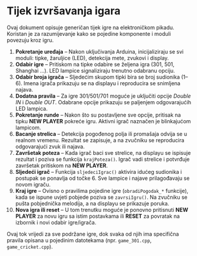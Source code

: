 # Tijek izvršavanja igara

Ovaj dokument opisuje generičan tijek igre na elektroničkom pikadu. Koristan je za razumijevanje kako se pojedine komponente i moduli povezuju kroz igru.

1. **Pokretanje uređaja** – Nakon uključivanja Arduina, inicijaliziraju se svi moduli: tipke, žaruljice (LED), detekcija mete, zvukovi i display.
2. **Odabir igre** – Pritiskom na tipke odabire se željena igra (301, 501, Shanghai …). LED lampice signaliziraju trenutno odabranu opciju.
3. **Odabir broja igrača** – Sljedećim skupom tipki bira se broj sudionika (1–6). Imena igrača prikazuju se na displayu i reproducira se snimljena najava.
4. **Dodatna pravila** – Za igre 301/501/701 moguće je uključiti opcije *Double IN* i *Double OUT*. Odabrane opcije prikazuju se paljenjem odgovarajućih LED lampica.
5. **Pokretanje runde** – Nakon što su postavljene sve opcije, pritisak na tipku **NEW PLAYER** pokreće igru. Aktivni igrač naznačen je blinkajućom lampicom.
6. **Bacanje strelica** – Detekcija pogođenog polja ili promašaja odvija se u realnom vremenu. Rezultat se zapisuje, a na zvučniku se reproducira odgovarajući zvuk ili najava.
7. **Završetak poteza** – Kada igrač baci sve strelice, na displayu se ispisuje rezultat i poziva se funkcija `krajPoteza()`. Igrač vadi strelice i potvrđuje završetak pritiskom na **NEW PLAYER**.
8. **Sljedeći igrač** – Funkcija `sljedeciIgrac()` aktivira idućeg sudionika i postupak se ponavlja od točke 6. Sve lampice i najave prilagođavaju se novom igraču.
9. **Kraj igre** – Ovisno o pravilima pojedine igre (`obradiPogodak_*` funkcije), kada se ispune uvjeti pobjede poziva se `zavrsiIgru()`. Na zvučniku se pušta pobjednička melodija, a na displayu se prikazuje poruka.
10. **Nova igra ili reset** – U tom trenutku moguće je ponovno pritisnuti **NEW PLAYER** za novu igru sa istim postavkama ili **RESET** za povratak na izbornik i novi odabir igre/igrača.

Ovaj tok vrijedi za sve podržane igre, dok svaka od njih ima specifična pravila opisana u pojedinim datotekama (npr. `game_301.cpp`, `game_cricket.cpp`).
